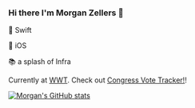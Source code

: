 ### Hi there I'm Morgan Zellers 👋

🧡 Swift

📱 iOS

📚 a splash of Infra

Currently at [WWT](https://www.wwt.com/about/careers). Check out [Congress Vote Tracker!]([https://github.com/wwt/SwiftCurrent](https://apps.apple.com/us/app/do-your-civic-duty/id6445804489))!

[![Morgan's GitHub stats](https://github-readme-stats.vercel.app/api?username=morganzellers)](https://github.com/anuraghazra/github-readme-stats)


<!--
**morganzellers/morganzellers** is a ✨ _special_ ✨ repository because its `README.md` (this file) appears on your GitHub profile.

Here are some ideas to get you started:

- 🔭 I’m currently working on ...
- 🌱 I’m currently learning ...
- 👯 I’m looking to collaborate on ...
- 🤔 I’m looking for help with ...
- 💬 Ask me about ...
- 📫 How to reach me: ...
- 😄 Pronouns: ...
- ⚡ Fun fact: ...
-->

